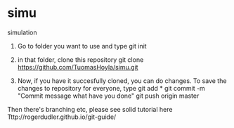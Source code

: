 # simu
simulation

1. Go to folder you want to use and type
git init

2. in that folder, clone this repository
git clone https://github.com/TuomasHoyla/simu.git

3. Now, if you have it succesfully cloned, you can do changes. To save the changes to repository for everyone, type
git add *
git commit -m "Commit message what have you done"
git push origin master

Then there's branching etc, please see solid tutorial here
Tttp://rogerdudler.github.io/git-guide/
